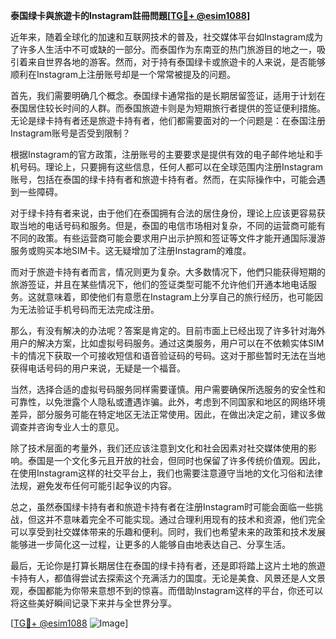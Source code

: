 **泰国绿卡與旅遊卡的Instagram註冊問題[[TG💪+ @esim1088](https://t.me/s/esim1088)]**

近年来，随着全球化的加速和互联网技术的普及，社交媒体平台如Instagram成为了许多人生活中不可或缺的一部分。而泰国作为东南亚的热门旅游目的地之一，吸引着来自世界各地的游客。然而，对于持有泰国绿卡或旅遊卡的人来说，是否能够顺利在Instagram上注册账号却是一个常常被提及的问题。

首先，我们需要明确几个概念。泰国绿卡通常指的是长期居留签证，适用于计划在泰国居住较长时间的人群。而泰国旅遊卡则是为短期旅行者提供的签证便利措施。无论是绿卡持有者还是旅遊卡持有者，他们都需要面对的一个问题是：在泰国注册Instagram账号是否受到限制？

根据Instagram的官方政策，注册账号的主要要求是提供有效的电子邮件地址和手机号码。理论上，只要拥有这些信息，任何人都可以在全球范围内注册Instagram账号，包括在泰国的绿卡持有者和旅遊卡持有者。然而，在实际操作中，可能会遇到一些障碍。

对于绿卡持有者来说，由于他们在泰国拥有合法的居住身份，理论上应该更容易获取当地的电话号码和服务。但是，泰国的电信市场相对复杂，不同的运营商可能有不同的政策。有些运营商可能会要求用户出示护照和签证等文件才能开通国际漫游服务或购买本地SIM卡。这无疑增加了注册Instagram的难度。

而对于旅遊卡持有者而言，情况则更为复杂。大多数情况下，他們只能获得短期的旅游签证，并且在某些情况下，他们的签证类型可能不允许他们开通本地电话服务。这就意味着，即使他们有意愿在Instagram上分享自己的旅行经历，也可能因为无法验证手机号码而无法完成注册。

那么，有没有解决的办法呢？答案是肯定的。目前市面上已经出现了许多针对海外用户的解决方案，比如虚拟号码服务。通过这类服务，用户可以在不依赖实体SIM卡的情况下获取一个可接收短信和语音验证码的号码。这对于那些暂时无法在当地获得电话号码的用户来说，无疑是一个福音。

当然，选择合适的虚拟号码服务同样需要谨慎。用户需要确保所选服务的安全性和可靠性，以免泄露个人隐私或遭遇诈骗。此外，考虑到不同国家和地区的网络环境差异，部分服务可能在特定地区无法正常使用。因此，在做出决定之前，建议多做调查并咨询专业人士的意见。

除了技术层面的考量外，我们还应该注意到文化和社会因素对社交媒体使用的影响。泰国是一个文化多元且开放的社会，但同时也保留了许多传统价值观。因此，在使用Instagram这样的社交平台上，我们也需要注意遵守当地的文化习俗和法律法规，避免发布任何可能引起争议的内容。

总之，虽然泰国绿卡持有者和旅遊卡持有者在注册Instagram时可能会面临一些挑战，但这并不意味着完全不可能实现。通过合理利用现有的技术和资源，他们完全可以享受到社交媒体带来的乐趣和便利。同时，我们也希望未来的政策和技术发展能够进一步简化这一过程，让更多的人能够自由地表达自己、分享生活。

最后，无论你是打算长期居住在泰国的绿卡持有者，还是即将踏上这片土地的旅遊卡持有人，都值得尝试去探索这个充满活力的国度。无论是美食、风景还是人文景观，泰国都能为你带来意想不到的惊喜。而借助Instagram这样的平台，你还可以将这些美好瞬间记录下来并与全世界分享。

[[TG💪+ @esim1088](https://t.me/s/esim1088) ![Image](https://i.postimg.cc/4NQfJmqS/Snipaste-2025-05-13-00-14-12.png)]